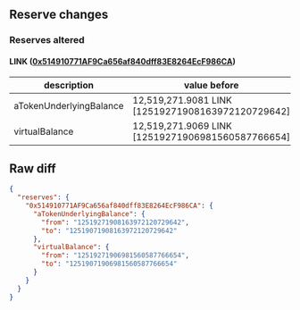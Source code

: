 ## Reserve changes

### Reserves altered

#### LINK ([0x514910771AF9Ca656af840dff83E8264EcF986CA](https://etherscan.io/address/0x514910771AF9Ca656af840dff83E8264EcF986CA))

| description | value before | value after |
| --- | --- | --- |
| aTokenUnderlyingBalance | 12,519,271.9081 LINK [12519271908163972120729642] | 12,519,071.9081 LINK [12519071908163972120729642] |
| virtualBalance | 12,519,271.9069 LINK [12519271906981560587766654] | 12,519,071.9069 LINK [12519071906981560587766654] |


## Raw diff

```json
{
  "reserves": {
    "0x514910771AF9Ca656af840dff83E8264EcF986CA": {
      "aTokenUnderlyingBalance": {
        "from": "12519271908163972120729642",
        "to": "12519071908163972120729642"
      },
      "virtualBalance": {
        "from": "12519271906981560587766654",
        "to": "12519071906981560587766654"
      }
    }
  }
}
```